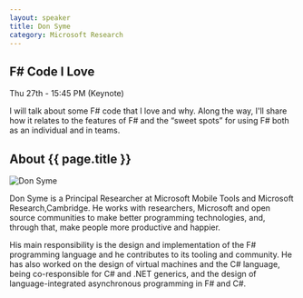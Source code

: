 ```yaml
---
layout: speaker
title: Don Syme
category: Microsoft Research
---
```


<div class="row">
    <div class="col-md-6">
        <div class="speaker-talk">
            <div class="section-head">
                <h2 class="header-title">F# Code I Love</h2>
                    <p class="header-desc">Thu 27th - 15:45 PM (Keynote)</p>
            </div>
            <div>
                <p>
                    I will talk about some F# code that I love and why. Along the way, I'll share how it relates to the features of F# and the “sweet spots” for using F# both as an individual and in teams.
                </p>
            </div>
        </div>
    </div>
</div><!-- /.row -->
<div class="row">
    <div class="col-md-12">
        <div class="speaker-about">
            <div class="section-head">
                <h2 class="header-title">About {{ page.title }}</h2>
                <p class="header-desc">
                    <a href="https://twitter.com/dsyme"><i class="fab fa-twitter"></i></a>
					<a href="https://github.com/dsyme"><i class="fab fa-github-alt"></i></a>
					<a href="https://blogs.msdn.microsoft.com/dsyme/"><i class="fas fa-rss"></i></a>
                </p>					
            </div>
            <div class="row">
                <div class="col-md-2">
                    <img src="{{ site.baseurl }}public/assets/speakers/2018/don-syme.jpeg" alt="Don Syme" />
                </div>
                <div class="col-md-10">
                    <p>
                        Don Syme is a Principal Researcher at Microsoft Mobile Tools and Microsoft Research,Cambridge. He works with researchers, Microsoft and open source communities to make better programming technologies, and, through that, make people more productive and happier.
                    </p>
                    <p>
                        His main responsibility is the design and implementation of the F# programming language and he contributes to its tooling and community. He has also worked on the design of virtual machines and the C# language, being co-responsible for C# and .NET generics, and the design of language-integrated asynchronous programming in F# and C#.
                    </p>
                </div>
            </div>       
        </div>
    </div>
</div>